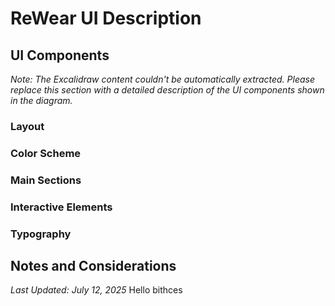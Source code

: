# ReWear UI Description

## UI Components
*Note: The Excalidraw content couldn't be automatically extracted. Please replace this section with a detailed description of the UI components shown in the diagram.*

### Layout

### Color Scheme

### Main Sections

### Interactive Elements

### Typography

## Notes and Considerations

*Last Updated: July 12, 2025*
Hello bithces